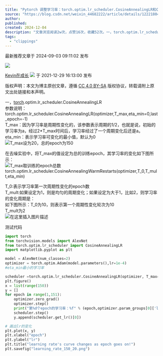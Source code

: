 ```yaml
---
title: "Pytorch 调整学习率：torch.optim.lr_scheduler.CosineAnnealingLR和CosineAnnealingWarmRestarts-CSDN博客"
source: "https://blog.csdn.net/weixin_44682222/article/details/122218046"
author:
published:
created: 2024-12-04
description: "文章浏览阅读2w次，点赞16次，收藏52次。一，torch.optim.lr_scheduler.CosineAnnealingLR参数说明：torch.optim.lr_scheduler.CosineAnnealingLR(optimizer,T_max,eta_min=0,last_epoch=-1)T_max：因为学习率是周期性变化的，该参数表示周期的1/2，也就是说，初始的学习率为a，经过2*T_max时间后，学习率经过了一个周期变化后还是a。eta_min：表示学习率可变化的最小值，默认为0在去噪实验中，将T_max的值设定为_cosineannealinglr和cosineannealingwarmrestarts"
tags:
  - "clippings"
---
```

最新推荐文章于 2024-09-03 09:11:02 发布

![](https://csdnimg.cn/release/blogv2/dist/pc/img/original.png)

[Kevin在成长](https://blog.csdn.net/weixin_44682222 "Kevin在成长") ![](https://csdnimg.cn/release/blogv2/dist/pc/img/newCurrentTime2.png) 于 2021-12-29 16:13:00 发布

版权声明：本文为博主原创文章，遵循 [CC 4.0 BY-SA](http://creativecommons.org/licenses/by-sa/4.0/) 版权协议，转载请附上原文出处链接和本声明。

一，[torch](https://so.csdn.net/so/search?q=torch&spm=1001.2101.3001.7020).optim.lr\_scheduler.CosineAnnealingLR  
参数说明：  
torch.optim.lr\_scheduler.CosineAnnealingLR(optimizer,T\_max,eta\_min=0,last\_epoch=-1)  
T\_max：因为学习率是周期性变化的，该参数表示周期的1/2，也就是说，初始的学习率为a，经过2\*T\_max时间后，学习率经过了一个周期变化后还是a。  
eta\_min：表示学习率可变化的最小值，默认为0  
![T_max设为20，总的epoch为150](https://i-blog.csdnimg.cn/blog_migrate/a5025b2e6d427f4f1c1f194505bb3bd9.png)

在去噪实验中，将T\_max的值设定为总的训练epoch，其学习率的变化如下图所示：  
![T_max取训练的epoch总数](https://i-blog.csdnimg.cn/blog_migrate/4232f29602dcbfd6a2c5fd3d458bc8c1.png)  
torch.optim.lr\_scheduler.CosineAnnealingWarmRestarts(optimizer,T\_0,T\_mult,eta\_min)

T\_0:表示学习率第一次周期性变化的epoch数  
T\_mult:如果设定为1，则是均匀的周期变化；如果设定为大于1，比如2，则学习率的变化周期是：  
如下图所示：T\_0为10，则表示第一个周期性变化轮次为10  
T\_mult为2  
![在这里插入图片描述](https://i-blog.csdnimg.cn/blog_migrate/fdbc4fec3ebd19bbbe76e8ceecc4352a.png)

测试代码

```python
import torch
from torchvision.models import AlexNet
from torch.optim.lr_scheduler import CosineAnnealingLR
import matplotlib.pyplot as plt

model = AlexNet(num_classes=2)
optimizer = torch.optim.Adam(model.parameters(),lr=1e-4)
#eta_min最小的学习率

scheduler =torch.optim.lr_scheduler.CosineAnnealingLR(optimizer, T_max=150) #torch.optim.lr_scheduler.CosineAnnealingWarmRestarts(optimizer,T_0=10,T_mult=2,eta_min=1e-6)
plt.figure()
x = list(range(150))
y = []
for epoch in range(1,151):
    optimizer.zero_grad()
    optimizer.step()
    print("第%d个epoch的学习率：%f" % (epoch,optimizer.param_groups[0]['lr']))
    scheduler.step()
    y.append(scheduler.get_lr()[0])

# 画出lr的变化    
plt.plot(x, y)
plt.xlabel("epoch")
plt.ylabel("lr")
plt.title("learning rate's curve changes as epoch goes on!")
plt.savefig("learning_rate_150_20.png")
```